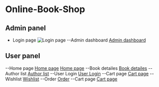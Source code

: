 # Online-Book-Shop
## Admin panel
- Login page
![Login page](https://prntscr.com/waxhoi)
--Admin dashboard
[Admin dashboard](https://prntscr.com/waxj9k)
## User panel
--Home page
[Home page](https://prntscr.com/waxk7u)
[Home page](https://prntscr.com/waxldw)
--Book detailes
[Book detailes](https://prntscr.com/waxoah)
--Author list
[Author list](https://prntscr.com/waxmne)
--User Login
[User Login](https://prntscr.com/waxnaj)
--Cart page
[Cart page](https://prntscr.com/waxp4q)
--Wishlist
[Wishlist](https://prntscr.com/waxpoa)
--Order
[Order](https://prntscr.com/waxqje)
--Cart page
[Cart page](https://prntscr.com/waxp4q)
